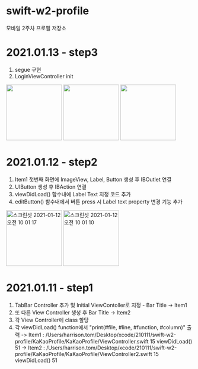 # swift-w2-profile
모바일 2주차 프로필 저장소


# 2021.01.13 - step3
1. segue 구현
2. LoginViewController init

<img width="150" src="https://user-images.githubusercontent.com/59315024/104438753-b0f15b00-55d3-11eb-8837-c386282beedd.png">
<img width="150" src="https://user-images.githubusercontent.com/59315024/104438758-b2bb1e80-55d3-11eb-91b8-fe09a4ce71a9.png">
<img width="150" src="https://user-images.githubusercontent.com/59315024/104438761-b484e200-55d3-11eb-81b2-57327820c827.png">

# 2021.01.12 - step2
1. Item1 첫번째 화면에 ImageView, Label, Button 생성 후 IBOutlet 연결
2. UIButton 생성 후 IBAction 연결
3. viewDidLoad() 함수내에 Label Text 지정 코드 추가
4. editButton() 함수내에서 버튼 press 시 Label text property 변경 기능 추가

<img width="150" alt="스크린샷 2021-01-12 오전 10 01 17" src="https://user-images.githubusercontent.com/59315024/104262783-9fbd2700-54cb-11eb-9435-9c549dc45441.png">
<img width="150" alt="스크린샷 2021-01-12 오전 10 01 10" src="https://user-images.githubusercontent.com/59315024/104262785-a21f8100-54cb-11eb-892b-17c98fb633dd.png">



# 2021.01.11 - step1
1. TabBar Controller 추가 및 Initial ViewContoller로 지정 - Bar Title -> Item1
2. 또 다른 View Controller 생성 후 Bar Title -> Item2
3. 각 View Controller에 class 할당
4. 각 viewDidLoad() function에서 "print(#file, #line, #function, #column)" 출력
	-> Item1 : /Users/harrison.tom/Desktop/xcode/210111/swift-w2-profile/KaKaoProfile/KaKaoProfile/ViewController.swift 15 viewDidLoad() 51
	-> Item2 : /Users/harrison.tom/Desktop/xcode/210111/swift-w2-profile/KaKaoProfile/KaKaoProfile/ViewController2.swift 15 viewDidLoad() 51
